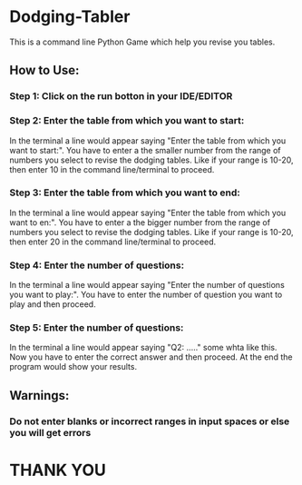 # Dodging-Tabler
This is a command line Python Game which help you revise you tables.

## How to Use:

### Step 1: Click on the run botton in your IDE/EDITOR
### Step 2: Enter the table from which you want to start:
In the terminal a line would appear saying "Enter the table from which you want to start:". You have to enter a the smaller number from the range of numbers you select to revise the dodging tables. Like if your range is 10-20, then enter 10 in the command line/terminal to proceed.
### Step 3: Enter the table from which you want to end:
In the terminal a line would appear saying "Enter the table from which you want to en:". You have to enter a the bigger number from the range of numbers you select to revise the dodging tables. Like if your range is 10-20, then enter 20 in the command line/terminal to proceed.
### Step 4: Enter the number of questions:
In the terminal a line would appear saying "Enter the number of questions you want to play:". You have to enter the number of question you want to play and then proceed.
### Step 5: Enter the number of questions:
In the terminal a line would appear saying "Q2: ....." some whta like this. Now you have to enter the correct answer and then proceed. At the end the program would show your results. 

## Warnings:
### Do not enter blanks or incorrect ranges in input spaces or else you will get errors

# THANK YOU
